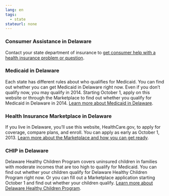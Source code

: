 ```yaml
--- 
lang: en 
tags: 
  - state
stateurl: none 
--- 
```


### Consumer Assistance in Delaware

Contact your state department of insurance to [get consumer help with a health insurance problem or question](http://www.delawareinsurance.gov/).

### Medicaid in Delaware

Each state has different rules about who qualifies for Medicaid. You can find out whether you can get Medicaid in Delaware right now. Even if you don’t qualify now, you may qualify in 2014. Starting October 1, apply on this website or through the Marketplace to find out whether you qualify for Medicaid in Delaware in 2014. [Learn more about Medicaid in Delaware](http://www.dhss.delaware.gov/dss/medicaid.html).

### Health Insurance Marketplace in Delaware

If you live in Delaware, you’ll use this website, HealthCare.gov, to apply for coverage, compare plans, and enroll. You can apply as early as October 1, 2013. [Learn more about the Marketplace and how you can get ready](/how-can-i-get-ready-to-enroll-in-the-marketplace).

### CHIP in Delaware

Delaware Healthy Children Program covers uninsured children in families with moderate incomes that are too high to qualify for Medicaid. You can find out whether your children qualify for Delaware Healthy Children Program right now. Or you can fill out a Marketplace application starting October 1 and find out whether your children qualify. [Learn more about Delaware Healthy Children Program](http://www.dhss.delaware.gov/dss/dhcpqualify.html).

